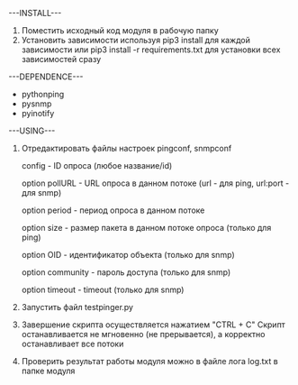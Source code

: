 ---INSTALL---
1) Поместить исходный код модуля в рабочую папку
2) Установить зависимости используя pip3 install для каждой зависимости или pip3 install -r requirements.txt для установки всех зависимостей сразу

---DEPENDENCE---
 - pythonping
 - pysnmp
 - pyinotify

---USING---
1) Отредактировать файлы настроек pingconf, snmpconf

   
    config <value> - ID опроса (любое название/id)

   
    option pollURL <value> - URL опроса в данном потоке (url - для ping, url:port - для snmp)
   
    option period <value> - период опроса в данном потоке
   
    option size <value> - размер пакета в данном потоке опроса (только для ping)
   
    option OID <value> - идентификатор объекта (только для snmp)
   
    option community <value> - пароль доступа (только для snmp)
   
    option timeout <value> - timeout (только для snmp)

2) Запустить файл testpinger.py
3) Завершение скрипта осуществляется нажатием "CTRL + C"
    Скрипт останавливается не мгновенно (не прерывается), а корректно останавливает все потоки
4) Проверить результат работы модуля можно в файле лога log.txt в папке модуля
